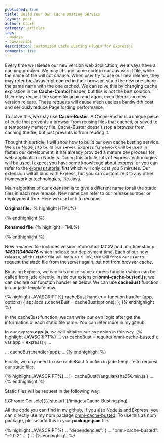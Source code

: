 ```yaml
---
published: true
title: Build Your Own Cache Busting Service
layout: post
author: Clark
category: articles
tags:
- Nodejs
- Javascript
description: Customized Cache Busting Plugin for Expressjs
comments: true
---
```

Every time we release our new version web application, we always have a caching problem. We may change some code in our Javascript file, while the name of the will not change. When user try to use our new release, they may refer the Javascript cached in their browser, since the new one share the same name with the one cached. We can solve this by changing cache expiration in the **Cache-Control** header, but this is not the best solution. User may request the same file again and again, even there is no new version release. These requests will cause much useless bandwidth cost and seriously reduce Page loading performance.

To solve this, we may use **Cache-Buster**. A Cache-Buster is a unique piece of code that prevents a browser from reusing files that cached, or saved to a temporary memory file. Cache-Buster doesn't stop a browser from caching the file, but just prevents is from reusing it.

Thought this article, I will show how to build our own cache busting service. We use Node.js to build our server. Express framework will be used in fasten our development, it has already provided a mature dev process for web application in Node.js. During this article, lots of express technologies will be used. I expect you have some knowledge about express, or you can refer to the [express tutorial](http://expressjs.com/) first which will only cost you 5 minutes. Our extension will all bind with Express, but you can customize it to any other framework or technologies, like Java.

Main algorithm of our extension is to give a different name for all the static files in each new release. New name can refer to our release number or deployment time. Here we use both to rename.

**Original file:**
{% highlight HTML%}
<script src="/angular/sha256.js" type="text/javascript"></script>
{% endhighlight %}

**Renamed file:**
{% highlight HTML%}
<script src="/angular/sha256.min.js?v=0.1.27-1463110454476" type="text/javascript"></script>
{% endhighlight %}

New renamed file includes version information **_0.1.27_** and unix timestamp **_1463110454476_** which indicate our deployment time. Each of our new release, all the static file will have a url link, this will force our user to request the static file from the server again, but not from browser cache.

By using Express, we can customize some express function which can be called from jade directly. Inside our extension **omni-cache-busted.js**, we can declare our function handler as below. We can use **cacheBust** function in our jade template now.

{% highlight JAVASCRIPT%}
cacheBust.handler = function handler (app, options) {
	app.locals.cacheBust = cacheBust(options);
};
{% endhighlight %}

In the cacheBust function, we can write our own logic after get the information of each static file name. You can refer more in my github.

In our express **app.js**, we will initialize our extension in this way.
{% highlight JAVASCRIPT%}
...
var cacheBust = require('omni-cache-busted');
var app = express();
...

...
cacheBust.handler(app);
...
{% endhighlight %}

Finally, we only need to use cacheBust function in jade template to request our static files.

{% highlight JAVASCRIPT%}
...
!= cacheBust('/angular/sha256.min.js')
...
{% endhighlight %}

Static files will be request in the following way:

![Chrome Console]({{ site.url }}/images/Cache-Busting.png)


All the code you can find in my [github](https://github.com/zzyclark/omni-cache-busted). If you also Node.js and Express, you can directly use my npm package [omni-cache-busted](https://www.npmjs.com/package/omni-cache-busted). To use this as npm package, please add this in your **package.json** file.

{% highlight JAVASCRIPT%}
...
"dependencies": {
  ...
  "omni-cache-busted": "~1.0.2"
  ...
}
...
{% endhighlight %}
